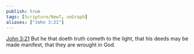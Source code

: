 ```yaml
---
publish: true
tags: [Scripture/NewT, noGraph]
aliases: ["John 3:21"]
---
```

[John 3:21](https://churchofjesuschrist.org/study/scriptures/nt/john/3?lang=eng&id=p21#p21) But he that doeth truth cometh to the light, that his deeds may be made manifest, that they are wrought in God.
